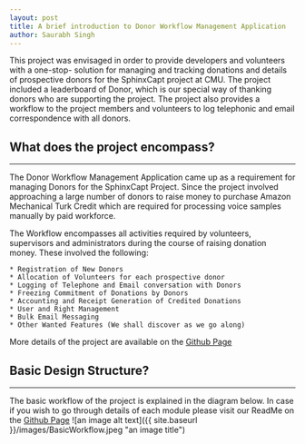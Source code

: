 ```yaml
---
layout: post
title: A brief introduction to Donor Workflow Management Application
author: Saurabh Singh
---
```


This project was envisaged in order to provide developers and volunteers with a one-stop- solution for managing and tracking donations and details of prospective donors for the SphinxCapt project at CMU. The project included a leaderboard of Donor, which is our special way of thanking donors who are supporting the project. The project also provides a workflow to the project members and volunteers to log telephonic and email correspondence with all donors.

## What does the project encompass? 
-----

The Donor Workflow Management Application came up as a requirement for managing Donors for the SphinxCapt Project. Since the project involved approaching a large number of donors to raise money to purchase Amazon Mechanical Turk Credit which are required for processing voice samples manually by paid workforce. 

The Workflow encompasses all activities required by volunteers, supervisors and administrators during the course of raising donation money. These involved the following:
    
    * Registration of New Donors
    * Allocation of Volunteers for each prospective donor
    * Logging of Telephone and Email conversation with Donors
    * Freezing Commitment of Donations by Donors
    * Accounting and Receipt Generation of Credited Donations
    * User and Right Management
    * Bulk Email Messaging
    * Other Wanted Features (We shall discover as we go along)
    
More details of the project are available on the [Github Page](https://github.com/saurabhima/gsoc_LEADERBOARD)   
 
## Basic Design Structure? 
-----

The basic workflow of the project is explained in the diagram below. In case if you wish to go through details of each module please visit our ReadMe on the  [Github Page](https://github.com/saurabhima/gsoc_LEADERBOARD)
![an image alt text]({{ site.baseurl }}/images/BasicWorkflow.jpeg "an image title")